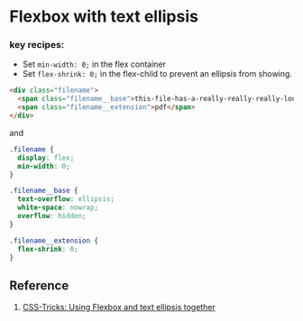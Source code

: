 # Flexbox with text ellipsis

### key recipes:  
- Set `min-width: 0;` in the flex container
- Set `flex-shrink: 0;` in the flex-child to prevent an ellipsis from showing.

 
```html
<div class="filename">
  <span class="filename__base">this-file-has-a-really-really-really-long-filename.</span>
  <span class="filename__extension">pdf</span>
</div>
```
and
```css
.filename {
  display: flex;
  min-width: 0;
}

.filename__base {
  text-overflow: ellipsis;
  white-space: nowrap;
  overflow: hidden;
}

.filename__extension {
  flex-shrink: 0;
}
```

## Reference
1. [CSS-Tricks: Using Flexbox and text ellipsis together](https://css-tricks.com/using-flexbox-and-text-ellipsis-together/)
